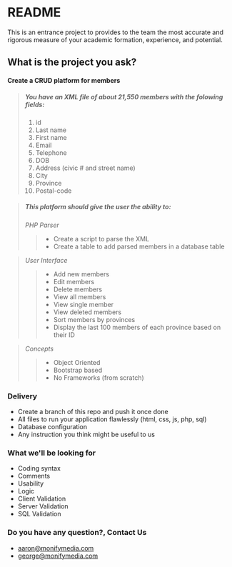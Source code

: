 # README #

This is an entrance project to provides to the team the most accurate and rigorous measure of your academic formation, experience, and potential. 

## What is the project you ask? ##

#### Create a CRUD platform for members ####

> ##### You have an XML file of about 21,550 members with the folowing fields: #####
> 1. id
> 2. Last name
> 3. First name
> 4. Email
> 5. Telephone
> 6. DOB
> 7. Address (civic # and street name)
> 8. City
> 9. Province
> 10. Postal-code

> ##### This platform should give the user the ability to: #####
> _PHP Parser_
> > - Create a script to parse the XML
> > - Create a table to add parsed members in a database table

> _User Interface_
> > - Add new members
> > - Edit members
> > - Delete members
> > - View all members
> > - View single member
> > - View deleted members
> > - Sort members by provinces
> > - Display the last 100 members of each province based on their ID

> _Concepts_
> > - Object Oriented
> > - Bootstrap based
> > - No Frameworks (from scratch)

### Delivery ###

* Create a branch of this repo and push it once done
* All files to run your application flawlessly (html, css, js, php, sql)
* Database configuration
* Any instruction you think might be useful to us

### What we'll be looking for ###

* Coding syntax
* Comments
* Usability
* Logic
* Client Validation
* Server Validation
* SQL Validation

### Do you have any question?, Contact Us ###

* aaron@monifymedia.com
* george@monifymedia.com